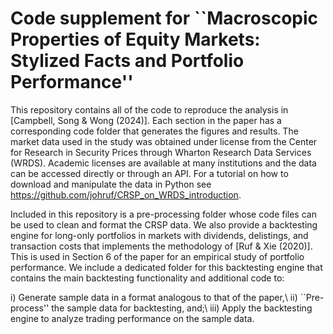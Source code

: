 # Code supplement for ``Macroscopic Properties of Equity Markets: Stylized Facts and Portfolio Performance''

This repository contains all of the code to reproduce the analysis in [Campbell, Song & Wong (2024)]. Each section in the paper has a corresponding code folder that generates the figures and results. The market data used in the study was obtained under license from the Center for Research in Security Prices through Wharton Research Data Services (WRDS). Academic licenses are available at many institutions and the data can be accessed directly or through an API. For a tutorial on how to download and manipulate the data in Python see https://github.com/johruf/CRSP_on_WRDS_introduction.

Included in this repository is a pre-processing folder whose code files can be used to clean and format the CRSP data. We also provide a backtesting engine for long-only portfolios in markets with dividends, delistings, and transaction costs that implements the methodology of [Ruf & Xie (2020)]. This is used in Section 6 of the paper for an empirical study of portfolio performance. We include a dedicated folder for this backtesting engine that contains the main backtesting functionality and additional code to: 

i) Generate sample data in a format analogous to that of the paper,\\
ii) ``Pre-process'' the sample data for backtesting, and;\\
iii) Apply the backtesting engine to analyze trading performance on the sample data.
